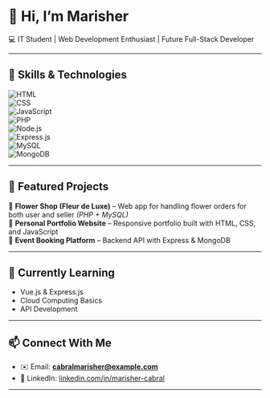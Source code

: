 # 👋 Hi, I’m Marisher  

💻 IT Student | Web Development Enthusiast | Future Full-Stack Developer  

---

## 🚀 Skills & Technologies  

![HTML](https://img.shields.io/badge/HTML5-E34F26?style=for-the-badge&logo=html5&logoColor=white)  
![CSS](https://img.shields.io/badge/CSS3-1572B6?style=for-the-badge&logo=css3&logoColor=white)  
![JavaScript](https://img.shields.io/badge/JavaScript-F7DF1E?style=for-the-badge&logo=javascript&logoColor=black)  
![PHP](https://img.shields.io/badge/PHP-777BB4?style=for-the-badge&logo=php&logoColor=white)  
![Node.js](https://img.shields.io/badge/Node.js-43853D?style=for-the-badge&logo=node.js&logoColor=white)  
![Express.js](https://img.shields.io/badge/Express.js-000000?style=for-the-badge&logo=express&logoColor=white)  
![MySQL](https://img.shields.io/badge/MySQL-005C84?style=for-the-badge&logo=mysql&logoColor=white)  
![MongoDB](https://img.shields.io/badge/MongoDB-4EA94B?style=for-the-badge&logo=mongodb&logoColor=white)  

---

## 📌 Featured Projects  

🔹 **Flower Shop (Fleur de Luxe)** – Web app for handling flower orders for both user and seller *(PHP + MySQL)*  
🔹 **Personal Portfolio Website** – Responsive portfolio built with HTML, CSS, and JavaScript  
🔹 **Event Booking Platform** – Backend API with Express & MongoDB  

---

## 🌱 Currently Learning  

- Vue.js & Express.js  
- Cloud Computing Basics  
- API Development  

---

## 📫 Connect With Me  

- ✉️ Email: **cabralmarisher@example.com**  
- 🔗 LinkedIn: [linkedin.com/in/marisher-cabral](https://www.linkedin.com/in/marisher-cabral)  

---
